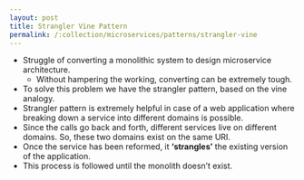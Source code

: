 ```yaml
---
layout: post
title: Strangler Vine Pattern
permalink: /:collection/microservices/patterns/strangler-vine
---
```


- Struggle of converting a monolithic system to design microservice architecture.
  - Without hampering the working, converting can be extremely tough.
- To solve this problem we have the strangler pattern, based on the vine analogy.
- Strangler pattern is extremely helpful in case of a web application where breaking down a service into different domains is possible.
- Since the calls go back and forth, different services live on different domains. So, these two domains exist on the same URI.
- Once the service has been reformed, it **‘strangles’** the existing version of the application.
- This process is followed until the monolith doesn’t exist.